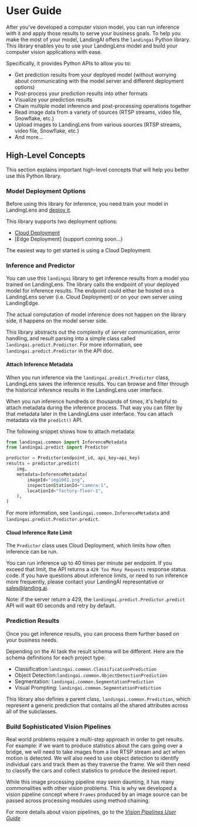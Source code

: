 # User Guide

After you've developed a computer vision model, you can run inference with it and apply those results to serve your business goals. To help you make the most of your model, LandingAI offers the `landingai` Python library. This library enables you to use your LandingLens model and build your computer vision applications with ease.

Specifically, it provides Python APIs to allow you to:
- Get prediction results from your deployed model (without worrying about communicating with the model server and different deployment options)
- Post-process your prediction results into other formats
- Visualize your prediction results
- Chain multiple model inference and post-processing operations together
- Read image data from a variety of sources (RTSP streams, video file, Snowflake, etc.)
- Upload images to LandingLens from various sources (RTSP streams, video file, Snowflake, etc.)
- And more...

## High-Level Concepts

This section explains important high-level concepts that will help you better use this Python library.

### Model Deployment Options

Before using this library for inference, you need train your model in LandingLens and [deploy it](https://support.landing.ai/docs/deployment-options).

This library supports two deployment options:
- [Cloud Deployment](https://support.landing.ai/landinglens/docs/cloud-deployment)
- [Edge Deployment] (support coming soon...)

The easiest way to get started is using a Cloud Deployment.

### Inference and Predictor

You can use this `landingai` library to get inference results from a model you trained on LandingLens.
The library calls the endpoint of your deployed model for inference results. The endpoint could either be hosted on a LandingLens server (i.e. Cloud Deployment) or on your own server using LandingEdge.

The actual computation of model inference does not happen on the library side, it happens on the model server side.

This library abstracts out the complexity of server communication, error handling, and result parsing into a simple class called `landingai.predict.Predictor`. For more information, see `landingai.predict.Predictor` in the API doc.


#### Attach Inference Metadata

When you run inference via the `landingai.predict.Predictor` class, LandingLens saves the inference results. You can browse and filter through the historical inference results in the LandingLens user interface.

When you run inference hundreds or thousands of times, it's helpful to attach metadata during the inference process. That way you can filter by that metadata later in the LandingLens user interface. You can attach metadata via the `predict()` API.

The following snippet shows how to attach metadata:

```python
from landingai.common import InferenceMetadata
from landingai.predict import Predictor

predictor = Predictor(endpoint_id, api_key=api_key)
results = predictor.predict(
    img,
    metadata=InferenceMetadata(
        imageId="img1001.png",
        inspectionStationId="camera-1",
        locationId="factory-floor-1",
    ),
)
```

For more information, see `landingai.common.InferenceMetadata` and `landingai.predict.Predictor.predict`.

#### Cloud Inference Rate Limit

The `Predictor` class uses Cloud Deployment, which limits how often inference can be run. 

You can run inference up to 40 times per minute per endpoint. If you exceed that limit, the API returns a `429 Too Many Requests` response status code. If you have questions about inference limits, or need to run inference more frequently, please contact your LandingAI representative or [sales@landing.ai](mailto:sales@landing.ai).

Note: if the server return a 429, the `landingai.predict.Predictor.predict` API will wait 60 seconds and retry by default.

### Prediction Results

Once you get inference results, you can process them further based on your business needs.

Depending on the AI task the result schema will be different. Here are the schema definitions for each project type:

- Classification:`landingai.common.ClassificationPrediction`
- Object Detection:`landingai.common.ObjectDetectionPrediction`
- Segmentation: `landingai.common.SegmentationPrediction`
- Visual Prompting: `landingai.common.SegmentationPrediction`

This library also defines a parent class, `landingai.common.Prediction`, which represent a generic prediction that contains all the shared attributes across all of the subclasses.

### Build Sophisticated Vision Pipelines

Real world problems require a multi-step approach in order to get results. For example: if we want to produce statistics about the cars going over a bridge, we will need to take images from a live RTSP stream and act when motion is detected. We will also need to use object detection to identify individual cars and track them as they traverse the frame. We will then need to classify the cars and collect statistics to produce the desired report.

While this image processing pipeline may seem daunting, it has many commonalities with other vision problems. This is why we developed a vision pipeline concept where `Frames` produced by an image source can be passed across processing modules using method chaining. 

For more details about vision pipelines, go to the [*Vision Pipelines User Guide*](#vision-pipelines)
